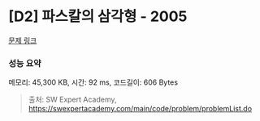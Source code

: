 # [D2] 파스칼의 삼각형 - 2005 

[문제 링크](https://swexpertacademy.com/main/code/problem/problemDetail.do?contestProbId=AV5P0-h6Ak4DFAUq) 

### 성능 요약

메모리: 45,300 KB, 시간: 92 ms, 코드길이: 606 Bytes



> 출처: SW Expert Academy, https://swexpertacademy.com/main/code/problem/problemList.do